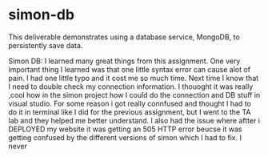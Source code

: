 # simon-db

This deliverable demonstrates using a database service, MongoDB, to persistently save data.


Simon DB: I learned many great things from this assignment. One very important thing I learned was that one little syntax error can cause alot of pain. I had one little typo and it cost me so much time. Next time I know that I need to double check my connection information. I thouoght it was really ,cool how in the simon project how I could do the connection and DB stuff in visual studio. For some reason i got really connfused and thought I had to do it in terminal like I did for the previous assignment, but I went to the TA lab and they helped me better understand. I also had the issue where aftter i DEPLOYED my website it was getting an 505 HTTP error beucse it was getting confused by the different versions of simon which I had to fix. I never 
